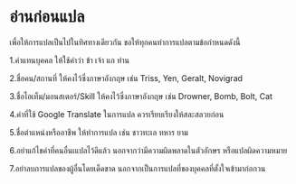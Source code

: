 # อ่านก่อนแปล

<p>เพื่อให้การแปลเป็นไปในทิศทางเดียวกัน ขอให้ทุกคนทำการแปลตามข้อกำหนดดังนี้</p>
<p>1.คำแทนบุคคล ให้ใช้คำว่า ข้า เจ้า แก ท่าน</p>
<p>2.ชื่อคน/สถานที่ ให้คงไว้ซึ่งภาษาอังกฤษ เช่น Triss, Yen, Geralt, Novigrad</p>
<p>3.ชื่อไอเท็ม/มอนสเตอร์/Skill ให้คงไว้ซึ่งภาษาอังกฤษ เช่น Drowner, Bomb, Bolt, Cat</p>
<p>4.คำที่ใช้ Google Translate ในการแปล ควรเรียบเรียงให้สละสลวยก่อน</p>
<p>5.ชื่อตำแหน่งหรืออาชีพ ให้ทำการแปล เช่น ชาวทะเล ทหาร ยาม</p>
<p>6.อย่าแก้ไขคำที่คนอื่นเแปลไว้ดีแล้ว นอกจากว่ามีความผิดพลาดในตัวอักษร หรือแปลผิดความหมาย</p>
<p>7.อย่าลบการแปลของผู้อื่นโดยเด็ดขาด นอกจากเป็นการแปลที่ของบุคคลที่ตั้งใจเข้ามาก่อกวน</p>
